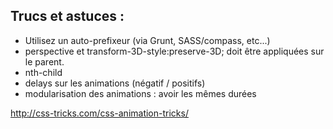 ## Trucs et astuces :

* Utilisez un auto-prefixeur (via Grunt, SASS/compass, etc...)
* perspective et transform-3D-style:preserve-3D; doit être appliquées sur le parent.
* nth-child
* delays sur les animations (négatif / positifs)
* modularisation des animations : avoir les mêmes durées

http://css-tricks.com/css-animation-tricks/
